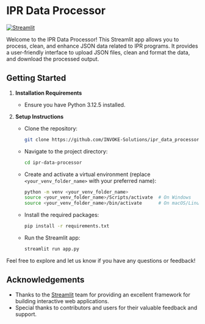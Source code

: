 # IPR Data Processor

[![Streamlit](https://static.streamlit.io/badges/streamlit_badge_red.svg)](https://ipr-data-enrichment.streamlit.app/)

Welcome to the IPR Data Processor! This Streamlit app allows you to process, clean, and enhance JSON data related to IPR programs. It provides a user-friendly interface to upload JSON files, clean and format the data, and download the processed output.

## Getting Started

1. **Installation Requirements**
   - Ensure you have Python 3.12.5 installed. 
   
2. **Setup Instructions**
   - Clone the repository:
     ```bash
     git clone https://github.com/INVOKE-Solutions/ipr_data_processor.git
     ```
   - Navigate to the project directory:
     ```bash
     cd ipr-data-processor
     ```
   - Create and activate a virtual environment (replace `<your_venv_folder_name>` with your preferred name):
     ```bash
     python -m venv <your_venv_folder_name>
     source <your_venv_folder_name>/Scripts/activate  # On Windows
     source <your_venv_folder_name>/bin/activate      # On macOS/Linux
     ```
   - Install the required packages:
     ```bash
     pip install -r requirements.txt
     ```
   - Run the Streamlit app:
     ```bash
     streamlit run app.py
     ```
Feel free to explore and let us know if you have any questions or feedback!

## Acknowledgements

- Thanks to the [Streamlit](https://streamlit.io) team for providing an excellent framework for building interactive web applications.
- Special thanks to contributors and users for their valuable feedback and support.


